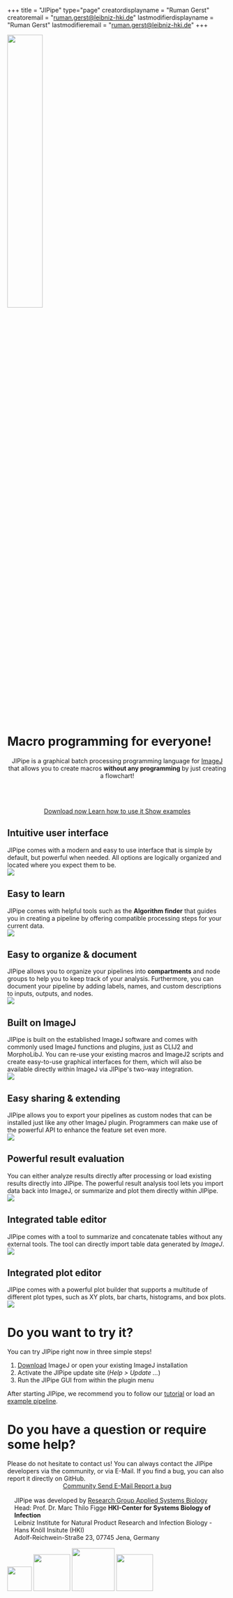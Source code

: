 +++
title = "JIPipe"
type="page"
creatordisplayname = "Ruman Gerst"
creatoremail = "ruman.gerst@leibniz-hki.de"
lastmodifierdisplayname = "Ruman Gerst"
lastmodifieremail = "ruman.gerst@leibniz-hki.de"
+++


<img src="/img/logo-content.svg" style="width: 40%;"/>

# Macro programming for everyone!

<center>
JIPipe is a graphical batch processing programming language for <a href="https://fiji.sc/">ImageJ</a> that
allows you to create macros <strong>without any programming </strong> by just creating a flowchart!
</center>

<center style="margin-top: 4rem;">
<a class="btn btn-success btn-large" type="button" href="/download"> <i class="fa fa-windows"></i><i class="fa fa-linux"></i><i class="fa fa-apple"></i> Download now </a>
<a class="btn btn-info btn-large" type="button" href="/tutorials"> <i class="fa fa-graduation-cap"></i> Learn how to use it </a>
<a class="btn btn-default btn-large" type="button" href="/examples"> <i class="fa fa-flask"></i> Show examples </a>
</center>

<!-- <center>
  <video poster="./img/features/graph_editor.png" preload="none" loop style="margin-top: 5em;" controls >
    <source src="/videos/jipipe-example-fast.webm" />
  </video>
</center> -->

<div class="landing-features-container">
<div class="landing-features">
  <div>
    <div class="feature-description">
      <h2>Intuitive user interface</h2>
      <span>JIPipe comes with a modern and easy to use interface that is simple by default, but powerful when needed.
      All options are logically organized and located where you expect them to be.</span>
    </div>
    <img src="/img/features/graph_editor.png" />
  </div>
  <div>
    <div class="feature-description">
      <h2>Easy to learn</h2>
      <span>JIPipe comes with helpful tools such as the <strong>Algorithm finder</strong> that guides you in creating a pipeline by offering compatible processing steps for your current data.</span>
    </div>
    <img src="/img/features/algorithm_finder_2.png" />
  </div>
  <div>
    <div class="feature-description">
      <h2>Easy to organize &amp; document</h2>
      <span>JIPipe allows you to organize your pipelines into <strong>compartments</strong> and node groups to help you to keep track of your analysis. Furthermore, you can document your pipeline by adding
      labels, names, and custom descriptions to inputs, outputs, and nodes.</span>
    </div>
    <img src="/img/features/graph_compartments.png" />
  </div>
  <div>
    <div class="feature-description">
      <h2>Built on ImageJ</h2>
      <span>JIPipe is built on the established ImageJ software and comes with commonly used ImageJ functions and plugins, just as CLIJ2 and MorphoLibJ.
      You can re-use your existing macros and ImageJ2 scripts and create easy-to-use graphical interfaces for them, which will also be available directly within ImageJ via JIPipe's two-way integration.</span>
    </div>
    <img src="/img/features/macro_support.png" />
  </div>
  <div>
    <div class="feature-description">
      <h2>Easy sharing &amp; extending</h2>
      <span>JIPipe allows you to export your pipelines as custom nodes that can be installed just like any other ImageJ plugin. Programmers can make use of the powerful API to enhance the feature set even more.</span>
    </div>
    <img src="/img/features/plugin_manager.png" />
  </div>
  <div>
    <div class="feature-description">
      <h2>Powerful result evaluation</h2>
      <span>You can either analyze results directly after processing or load existing results
      directly into JIPipe. The powerful result analysis tool lets you import data back
      into ImageJ, or summarize and plot them directly within JIPipe.</span>
    </div>
    <img src="/img/features/result_analysis.png" />
  </div>
  <div>
    <div class="feature-description">
      <h2>Integrated table editor</h2>
      <span>JIPipe comes with a tool to summarize and concatenate tables without
      any external tools. The tool can directly import table data generated
      by <i>ImageJ</i>.</span>
    </div>
    <img src="/img/features/table_analyzer.png" />
  </div>
  <div>
    <div class="feature-description">
      <h2>Integrated plot editor</h2>
      <span>JIPipe comes with a powerful plot builder that supports a multitude of different plot types,
      such as XY plots, bar charts, histograms, and box plots.</span>
    </div>
    <img src="/img/features/plot_builder.png" />
  </div>
</div>
</div>

<div class="landing-page-try">
  <h1>Do you want to try it?</h1>
  <span>
  You can try JIPipe right now in three simple steps!
  </span>
  <ol>
    <li><a href="https://fiji.sc/" target="_blank">Download</a> ImageJ or open your existing ImageJ installation</li>
    <li>Activate the JIPipe update site (<i>Help &gt; Update ...</i>)</li>
    <li>Run the JIPipe GUI from within the plugin menu</li>
  </ol>
  <span>
  After starting JIPipe, we recommend you to follow our <a href="/tutorials/analysis">tutorial</a> or load an <a href="/examples">example pipeline</a>.
  </span>
</div>

<div class="landing-page-contact">
  <h1>Do you have a question or require some help?</h1>
  <span>
  Please do not hesitate to contact us! You can always contact the JIPipe developers via the community, or via E-Mail.
  If you find a bug, you can also report it directly on GitHub.
  </span>
  <center>
  <a class="btn btn-success btn-large" type="button" href="https://forum.image.sc/tag/jipipe" target="_blank"> <i class="fa fa-comments"></i> Community </a>
  <a class="btn btn-success btn-large" type="button" href="mailto:thilo.figge@leibniz-hki.de"> <i class="fa fa-envelope"></i> Send E-Mail </a>
  <a class="btn btn-info btn-large" type="button" href="https://github.com/applied-systems-biology/jipipe/issues" target="_blank"> <i class="fa fa-bug"></i> Report a bug </a>
  </center>
</div>

<div class="landing-page-credits">
<div style="margin: 1rem;">
JIPipe was developed by <a href="https://www.leibniz-hki.de/en/applied-systems-biology.html">Research Group Applied Systems Biology</a><br/>Head: Prof. Dr. Marc Thilo Figge
<strong>HKI-Center for Systems Biology of Infection</strong></br>
Leibniz Institute for Natural Product Research and Infection Biology - Hans Knöll Insitute (HKI)</br>
Adolf-Reichwein-Straße 23, 07745 Jena, Germany
</div>
<a href="https://www.leibniz-hki.de/en/" target="_blank"><img src="/img/credits/hki.jpg" style="height: 4em; display: inline;"/></a>
<a href="https://www.ilrs.de/" target="_blank"><img src="/img/credits/ilrs.svg" style="height: 6em; display: inline;"/></a>
<a href="https://www.uni-jena.de/en/" target="_blank"><img src="/img/credits/uni-jena.png" style="height: 7em; display: inline;"/></a>
<a href="https://www.polytarget.uni-jena.de/" target="_blank"><img src="/img/credits/PolyTarget_logo.png" style="height: 6em; display: inline;"/></a>
</div>

<script type="text/javascript">
$(document).ready(function(){
  // Landing page slideshow
  $('.landing-features').slick({
    infinite: true,
    dots: true,
    slidesToShow: 3,
    slidesToScroll: 3,
    autoplay: true,
    autoplaySpeed: 10000,
    centerMode: true,
    centerPadding: '5rem',
    initialSlide: 1,
    responsive: [
      {
        breakpoint: 1024,
        settings: {
          slidesToShow: 1,
          slidesToScroll: 1
        }
      }
    ]
  });
});
</script>
